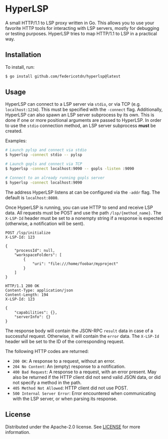 # HyperLSP

A small HTTP/1.1 to LSP proxy written in Go. This allows you to use your favorite HTTP tools for interacting with LSP servers, mostly for debugging or testing purposes. HyperLSP tries to map HTTP/1.1 to LSP in a practical way.

## Installation

To install, run:

```bash
$ go install github.com/federicotdn/hyperlsp@latest
```

## Usage

HyperLSP can connect to a LSP server via `stdio`, or via TCP (e.g. `localhost:1234`). This must be specified with the `-connect` flag.
Additionally, HyperLSP can also spawn an LSP server subprocess by its own. This is done if one or more positional arguments are passed to HyperLSP. In order to use the `stdio` connection method, an LSP server subprocess **must** be created.

Examples:

```bash
# Launch pylsp and connect via stdio
$ hyperlsp -connect stdio -- pylsp
```

```bash
# Launch gopls and connect via TCP
$ hyperlsp -connect localhost:9090 -- gopls -listen :9090
```

```bash
# Connect to an already running gopls server
$ hyperlsp -connect localhost:9090
```

The address HyperLSP listens at can be configured via the `-addr` flag. The default is `localhost:8080`.

Once HyperLSP is running, you can use HTTP to send and receive LSP data. All requests must be POST and use the path `/lsp/{method_name}`. The `X-LSP-Id` header must be set to a nonempty string if a response is expected (otherwise, a notification will be sent).

```http
POST /lsp/initialize
X-LSP-Id: 123

{
    "processId": null,
    "workspaceFolders": [
        {
            "uri": "file:///home/foobar/myproject"
        }
    ]
}
```

```http
HTTP/1.1 200 OK
Content-Type: application/json
Content-Length: 194
X-LSP-Id: 123

{
    "capabilities": {},
    "serverInfo": {}
}
```

The response body will contain the JSON-RPC `result` data in case of a successful request. Otherwise, it will contain the `error` data. The `X-LSP-Id` header will be set to the ID of the corresponding request.

The following HTTP codes are returned:
- `200 OK`: A response to a request, without an error.
- `204 No Content`: An (empty) response to a notification.
- `400 Bad Request`: A response to a request, with an error present. May also be returned if the HTTP client did not send valid JSON data, or did not specify a method in the path.
- `405 Method Not Allowed`: HTTP client did not use POST.
- `500 Internal Server Error`: Error encountered when communicating with the LSP server, or when parsing its response.

## License

Distributed under the Apache-2.0 license. See [LICENSE](LICENSE) for more information.
